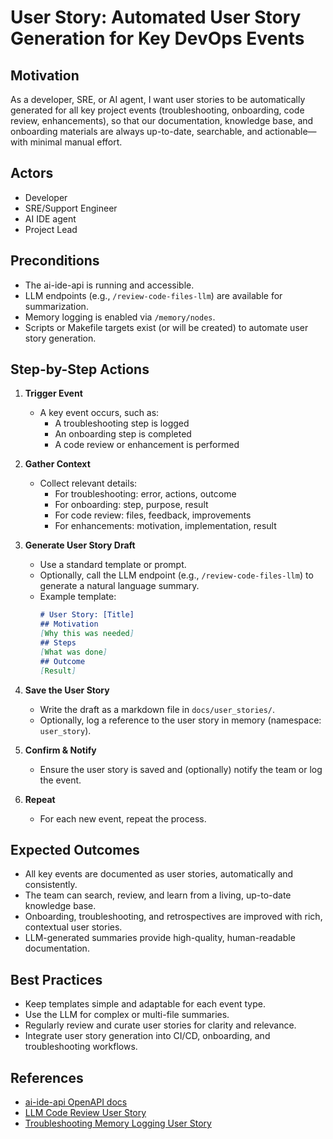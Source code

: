 # User Story: Automated User Story Generation for Key DevOps Events

## Motivation
As a developer, SRE, or AI agent, I want user stories to be automatically generated for all key project events (troubleshooting, onboarding, code review, enhancements), so that our documentation, knowledge base, and onboarding materials are always up-to-date, searchable, and actionable—with minimal manual effort.

## Actors
- Developer
- SRE/Support Engineer
- AI IDE agent
- Project Lead

## Preconditions
- The ai-ide-api is running and accessible.
- LLM endpoints (e.g., `/review-code-files-llm`) are available for summarization.
- Memory logging is enabled via `/memory/nodes`.
- Scripts or Makefile targets exist (or will be created) to automate user story generation.

## Step-by-Step Actions

1. **Trigger Event**
   - A key event occurs, such as:
     - A troubleshooting step is logged
     - An onboarding step is completed
     - A code review or enhancement is performed

2. **Gather Context**
   - Collect relevant details:
     - For troubleshooting: error, actions, outcome
     - For onboarding: step, purpose, result
     - For code review: files, feedback, improvements
     - For enhancements: motivation, implementation, result

3. **Generate User Story Draft**
   - Use a standard template or prompt.
   - Optionally, call the LLM endpoint (e.g., `/review-code-files-llm`) to generate a natural language summary.
   - Example template:
     ```markdown
     # User Story: [Title]
     ## Motivation
     [Why this was needed]
     ## Steps
     [What was done]
     ## Outcome
     [Result]
     ```

4. **Save the User Story**
   - Write the draft as a markdown file in `docs/user_stories/`.
   - Optionally, log a reference to the user story in memory (namespace: `user_story`).

5. **Confirm & Notify**
   - Ensure the user story is saved and (optionally) notify the team or log the event.

6. **Repeat**
   - For each new event, repeat the process.

## Expected Outcomes
- All key events are documented as user stories, automatically and consistently.
- The team can search, review, and learn from a living, up-to-date knowledge base.
- Onboarding, troubleshooting, and retrospectives are improved with rich, contextual user stories.
- LLM-generated summaries provide high-quality, human-readable documentation.

## Best Practices
- Keep templates simple and adaptable for each event type.
- Use the LLM for complex or multi-file summaries.
- Regularly review and curate user stories for clarity and relevance.
- Integrate user story generation into CI/CD, onboarding, and troubleshooting workflows.

## References
- [ai-ide-api OpenAPI docs](http://localhost:9103/docs)
- [LLM Code Review User Story](./ai_augmented_code_review_full_workflow.md)
- [Troubleshooting Memory Logging User Story](./troubleshooting_memory_logging.md) 